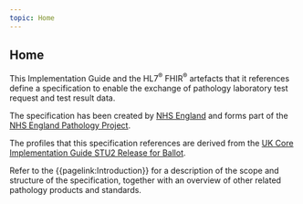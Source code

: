 ```yaml
---
topic: Home
---
```


## Home

This Implementation Guide and the HL7<sup>&reg;</sup> FHIR<sup>&reg;</sup> artefacts that it references define a specification to enable the exchange of pathology laboratory test request and test result data.

The specification has been created by [NHS England]( https://simplifier.net/organization/NHSDIgital) and forms part of the [NHS England Pathology Project]( https://simplifier.net/pathology).

The profiles that this specification references are derived from the [UK Core Implementation Guide STU2 Release for Ballot]( https://simplifier.net/guide/uk-core-implementation-guide-stu2/Home?version=1.1.3).

Refer to the {{pagelink:Introduction}} for a description of the scope and structure of the specification, together with an overview of other related pathology products and standards.
